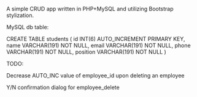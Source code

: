 A simple CRUD app written in PHP+MySQL and utilizing Bootstrap stylization.

MySQL db table:

CREATE TABLE students (
    id INT(6) AUTO_INCREMENT PRIMARY KEY,
    name VARCHAR(191) NOT NULL,
    email VARCHAR(191) NOT NULL,
    phone VARCHAR(191) NOT NULL,
    position VARCHAR(191) NOT NULL
)

TODO:

Decrease AUTO_INC value of employee_id upon deleting an employee

Y/N confirmation dialog for employee_delete
